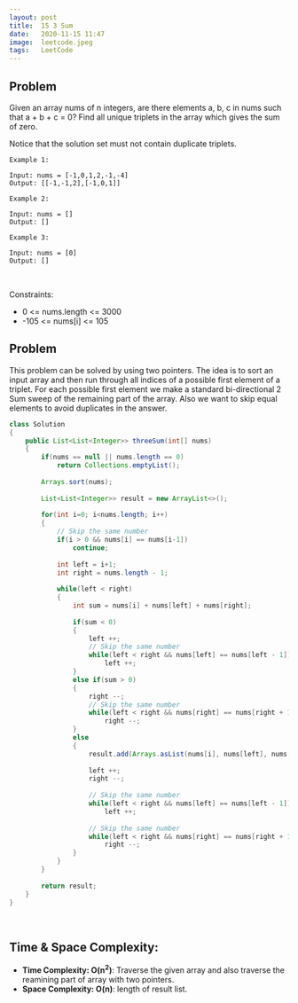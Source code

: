 ```yaml
---
layout: post
title:  15 3 Sum
date:   2020-11-15 11:47
image:  leetcode.jpeg
tags:   LeetCode
---
```


## Problem

Given an array nums of n integers, are there elements a, b, c in nums such that a + b + c = 0? Find all unique triplets in the array which gives the sum of zero.

Notice that the solution set must not contain duplicate triplets.

```
Example 1:

Input: nums = [-1,0,1,2,-1,-4]
Output: [[-1,-1,2],[-1,0,1]]

Example 2:

Input: nums = []
Output: []

Example 3:

Input: nums = [0]
Output: []
```

<!-- Line breaks -->
<br />

Constraints:

* 0 <= nums.length <= 3000
* -105 <= nums[i] <= 105

## Problem

This problem can be solved by using two pointers. The idea is to sort an input array and then run through all indices of a possible first element of a triplet.  For each possible first element we make a standard bi-directional 2 Sum sweep of the remaining part of the array. Also we want to skip equal elements to avoid duplicates in the answer.

```java
class Solution 
{
    public List<List<Integer>> threeSum(int[] nums) 
    {
        if(nums == null || nums.length == 0)
            return Collections.emptyList();
        
        Arrays.sort(nums);
        
        List<List<Integer>> result = new ArrayList<>();
        
        for(int i=0; i<nums.length; i++)
        {
            // Skip the same number
            if(i > 0 && nums[i] == nums[i-1])
                continue;
            
            int left = i+1;
            int right = nums.length - 1;
            
            while(left < right)
            {
                int sum = nums[i] + nums[left] + nums[right];
                
                if(sum < 0)
                {
                    left ++;
                    // Skip the same number
                    while(left < right && nums[left] == nums[left - 1])
                        left ++;
                }
                else if(sum > 0)
                {
                    right --;
                    // Skip the same number
                    while(left < right && nums[right] == nums[right + 1])
                        right --;
                }
                else
                {
                    result.add(Arrays.asList(nums[i], nums[left], nums[right]));
                    
                    left ++;
                    right --;
                    
                    // Skip the same number
                    while(left < right && nums[left] == nums[left - 1])
                        left ++;
                    
                    // Skip the same number
                    while(left < right && nums[right] == nums[right + 1])
                        right --;
                }
            }
        }
        
        return result;
    }
}
```

<!-- Line breaks -->
<br />

## Time & Space Complexity:

* **Time Complexity: O(n<sup>2</sup>)**: Traverse the given array and also traverse the reamining part of array with two pointers.
* **Space Complexity: O(n)**: length of result list.



